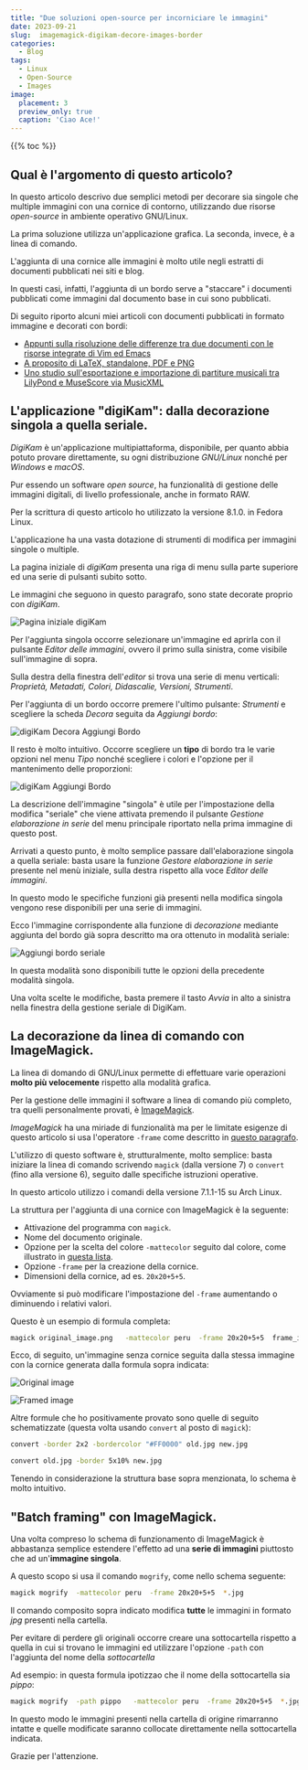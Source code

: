 ```yaml
---
title: "Due soluzioni open-source per incorniciare le immagini"
date: 2023-09-21
slug:  imagemagick-digikam-decore-images-border
categories:
  - Blog
tags:
  - Linux
  - Open-Source
  - Images
image:
  placement: 3
  preview_only: true 
  caption: 'Ciao Ace!'
---
```


{{% toc %}}


## Qual è l'argomento di  questo articolo?

In questo articolo descrivo  due semplici metodi per decorare sia singole che multiple immagini con una cornice di contorno,  utilizzando due risorse *open-source* in ambiente operativo GNU/Linux.

La prima soluzione utilizza un'applicazione grafica. La seconda, invece, è  a linea di comando.

L'aggiunta di una cornice alle immagini è molto utile negli estratti di documenti pubblicati nei siti e blog.

In questi casi, infatti, l'aggiunta di un bordo serve a "staccare" i documenti pubblicati come immagini dal documento base in cui sono pubblicati.

Di seguito riporto alcuni miei articoli con  documenti pubblicati in formato immagine  e decorati con bordi:

- [Appunti sulla risoluzione delle differenze tra due documenti con le risorse integrate di Vim ed Emacs](https://francopasut.netlify.app/it/post/vimdiff-ediff/)
- [A proposito di LaTeX, standalone, PDF e PNG](https://francopasut.netlify.app/it/post/latex-standalone-pdf-png/)
- [Uno studio sull'esportazione e importazione di partiture musicali tra LilyPond e MuseScore via MusicXML](https://francopasut.netlify.app/it/post/lilypond_musescore_musicxml/)


## L'applicazione "digiKam": dalla decorazione singola a quella seriale.

*DigiKam* è un'applicazione multipiattaforma, disponibile, per quanto abbia potuto provare direttamente,  su ogni distribuzione *GNU/Linux* nonché  per *Windows* e *macOS*.

Pur essendo un software *open source*, ha funzionalità di gestione delle immagini digitali, di livello professionale,  anche in formato RAW.

Per la scrittura di questo articolo ho utilizzato la versione 8.1.0. in Fedora Linux.

L'applicazione ha una vasta dotazione di strumenti di modifica per  immagini singole o multiple.

La pagina iniziale di *digiKam* presenta una riga di menu sulla parte superiore ed una serie di pulsanti subito sotto.

Le immagini che seguono in questo paragrafo, sono state decorate proprio con *digiKam*.

![Pagina iniziale digiKam](digikam-screen-menu-it.png)

Per l'aggiunta singola occorre selezionare un'immagine ed aprirla con il pulsante *Editor delle immagini*, ovvero il primo sulla sinistra, come visibile sull'immagine di sopra.

Sulla destra della finestra dell'*editor* si trova una serie di menu verticali: *Proprietà, Metadati, Colori, Didascalie, Versioni, Strumenti*.

Per l'aggiunta di un bordo occorre premere l'ultimo pulsante: *Strumenti* e scegliere la scheda *Decora* seguita da *Aggiungi bordo*:

![digiKam Decora Aggiungi Bordo](digikam-decora-bordo-it.png)

Il resto è molto intuitivo. Occorre scegliere un **tipo** di bordo tra le varie opzioni nel menu *Tipo* nonché scegliere i colori e l'opzione per il mantenimento delle proporzioni:

![digiKam Aggiungi Bordo](digikam-aggiungi-bordo-it.png)

La  descrizione dell'immagine "singola" è utile per l'impostazione della modifica "seriale" che viene attivata premendo il pulsante *Gestione elaborazione in serie* del menu principale riportato nella prima immagine di questo post.



Arrivati a questo punto, è molto semplice passare dall'elaborazione singola a quella seriale: basta usare la funzione *Gestore elaborazione in serie* presente nel menù iniziale,  sulla destra rispetto alla voce *Editor delle immagini*.

In questo modo le specifiche funzioni già presenti nella modifica singola vengono rese disponibili per una serie di immagini.

Ecco l'immagine corrispondente alla funzione di  *decorazione* mediante aggiunta del bordo già sopra descritto ma ora ottenuto in modalità seriale:

![Aggiungi bordo seriale](digikam-batch-aggiungi-bordo-it.png)

In questa modalità sono disponibili tutte le opzioni della precedente modalità singola.

Una volta scelte le modifiche, basta premere il tasto *Avvia* in alto a sinistra nella finestra della gestione seriale di DigiKam.

## La decorazione da linea di comando con ImageMagick.

La linea di domando di GNU/Linux permette di effettuare  varie operazioni **molto più velocemente** rispetto alla modalità grafica.

Per la gestione delle immagini il software a linea di comando più completo,  tra quelli personalmente provati, è [ImageMagick](https://imagemagick.org/index.php).

*ImageMagick* ha una miriade di funzionalità ma per le limitate esigenze di questo articolo si usa l'operatore `-frame` come descritto in  [questo paragrafo](https://imagemagick.org/Usage/crop/#frame).


L'utilizzo di questo software è, strutturalmente, molto semplice: basta iniziare la linea di comando scrivendo `magick` (dalla versione 7) o `convert` (fino alla versione 6), seguito dalle specifiche istruzioni operative.

In questo articolo utilizzo i comandi della versione 7.1.1-15 su Arch Linux.

La struttura per l'aggiunta di una cornice con ImageMagick è la seguente:

- Attivazione del programma con `magick`.
- Nome del documento originale.
- Opzione per la scelta del colore `-mattecolor` seguito dal colore, come illustrato in [questa lista](https://imagemagick.org/script/color.php#color_names).
- Opzione `-frame` per la creazione della cornice.
- Dimensioni della cornice, ad es.  `20x20+5+5`.

Ovviamente si può modificare l'impostazione del `-frame` aumentando o diminuendo i relativi valori.

Questo è un esempio di formula completa: 

```bash
magick original_image.png   -mattecolor peru  -frame 20x20+5+5  frame_image.png
```


Ecco, di seguito, un'immagine senza cornice seguita dalla stessa immagine con la cornice generata dalla formula sopra indicata:

![Original image](ace1_800x600.png)

![Framed image](ace1_framed_800x600.png)

Altre formule che ho positivamente provato sono quelle di seguito schematizzate (questa volta usando `convert` al posto di `magick`):

```bash
convert -border 2x2 -bordercolor "#FF0000" old.jpg new.jpg
```
```bash
convert old.jpg -border 5x10% new.jpg
```
Tenendo in considerazione la struttura base sopra menzionata,  lo schema è molto intuitivo.

## "Batch framing" con ImageMagick.


Una volta compreso lo schema di funzionamento di ImageMagick è abbastanza semplice estendere l'effetto ad una **serie di immagini** piuttosto che ad un'**immagine singola**.

A questo scopo si usa il comando `mogrify`, come nello schema seguente:

```bash
magick mogrify  -mattecolor peru  -frame 20x20+5+5  *.jpg
```

Il comando composito sopra indicato modifica **tutte** le immagini in formato *jpg* presenti nella cartella.

Per evitare di perdere gli originali occorre  creare una sottocartella rispetto a quella in cui si trovano le immagini ed utilizzare l'opzione `-path` con l'aggiunta del nome della *sottocartella*

Ad esempio: in questa formula ipotizzao che il nome della sottocartella sia *pippo*:

```bash
magick mogrify  -path pippo   -mattecolor peru  -frame 20x20+5+5  *.jpg
```
In questo modo le immagini presenti nella cartella di origine rimarranno intatte e quelle modificate saranno collocate direttamente nella sottocartella indicata.

Grazie per l'attenzione.




